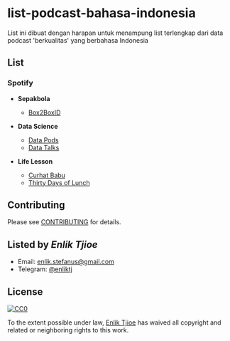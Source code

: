 # list-podcast-bahasa-indonesia
List ini dibuat dengan harapan untuk menampung list terlengkap dari data podcast 'berkualitas' yang berbahasa Indonesia

## List

### Spotify

* **Sepakbola**
  + [Box2BoxID](https://open.spotify.com/show/1hUrLTyWl3XzOFYjMcYYgU?si=bTJtXRidTZu9mc0vNy4G2w)

* **Data Science**
  + [Data Pods](https://open.spotify.com/show/356i7xRQBUFukuL25UKsf1?si=09M7Utt6RMGHuxfmd4KPnw)
  + [Data Talks](https://open.spotify.com/show/5rDY9Yt7vZE3NGlrypIKPI?si=a9MoInq5SDiDdiPwdoX0dw)

* **Life Lesson**
  + [Curhat Babu](https://open.spotify.com/show/76GMJp7vOQPb68gyD1hUD6?si=nka4GRYHRVWnUcqi_KMvoQ)
  + [Thirty Days of Lunch](https://open.spotify.com/show/0vFfPAk7zgDLnv3utpZ8ww?si=LkqPKwWvQee_6kBVBz3uJA)

  
## Contributing
Please see [CONTRIBUTING](CONTRIBUTING.md) for details.

## Listed by *Enlik Tjioe*
- Email: enlik.stefanus@gmail.com
- Telegram: [@enliktj](https://t.me/enliktj)

## License

[![CC0](https://i.creativecommons.org/p/zero/1.0/88x31.png)](https://creativecommons.org/publicdomain/zero/1.0/)

To the extent possible under law, [Enlik Tjioe](https://github.com/enliktjioe) has waived all copyright and related or neighboring rights to this work.
